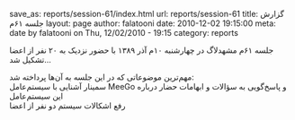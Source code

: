 save_as: reports/session-61/index.html
url: reports/session-61
title: گزارش جلسه ۶۱‌م
layout: page
author: falatooni
date: 2010-12-02 19:15:00
meta: date by falatooni on Thu, 12/02/2010 - 19:15
category: reports

جلسه ۶۱‌م مشهدلاگ در چهارشنبه ۱۰‌م آذر ۱۳۸۹ با حضور نزدیک به ۲۰ نفر از اعضا
تشکیل شد...


<!--more-->



مهم‌ترین موضوعاتی که در این جلسه به آن‌ها پرداخته شد:  
سمینار آشنایی با سیستم‌عامل MeeGo و پاسخ‌گویی به سؤالات و ابهامات حضار درباره
این سیستم‌عامل  
رفع اشکالات سیستم دو نفر از اعضا
